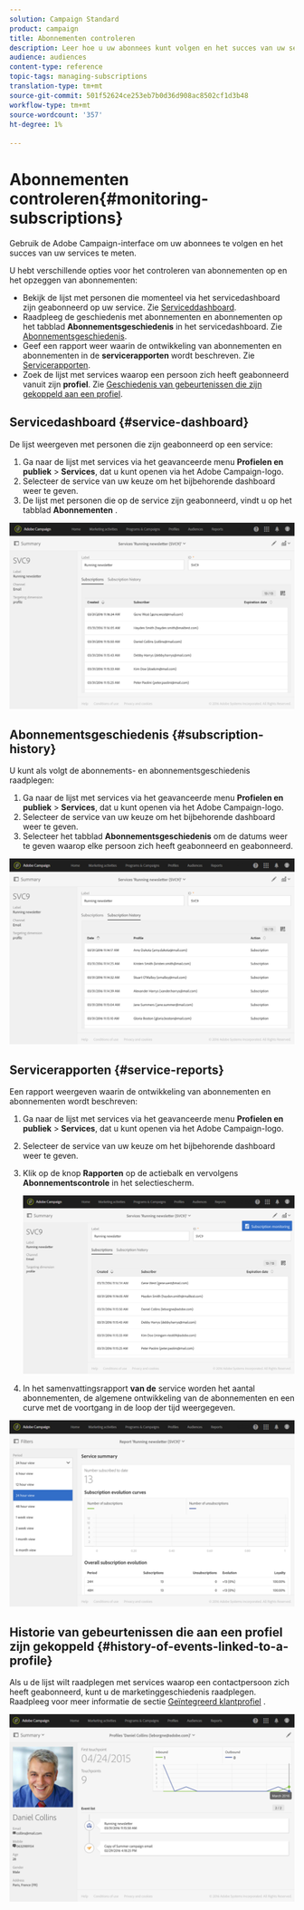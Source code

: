 ```yaml
---
solution: Campaign Standard
product: campaign
title: Abonnementen controleren
description: Leer hoe u uw abonnees kunt volgen en het succes van uw services kunt meten aan de hand van dashboards en rapporten.
audience: audiences
content-type: reference
topic-tags: managing-subscriptions
translation-type: tm+mt
source-git-commit: 501f52624ce253eb7b0d36d908ac8502cf1d3b48
workflow-type: tm+mt
source-wordcount: '357'
ht-degree: 1%

---
```



# Abonnementen controleren{#monitoring-subscriptions}

Gebruik de Adobe Campaign-interface om uw abonnees te volgen en het succes van uw services te meten.

U hebt verschillende opties voor het controleren van abonnementen op en het opzeggen van abonnementen:

* Bekijk de lijst met personen die momenteel via het servicedashboard zijn geabonneerd op uw service. Zie [Serviceddashboard](#service-dashboard).
* Raadpleeg de geschiedenis met abonnementen en abonnementen op het tabblad **Abonnementsgeschiedenis** in het servicedashboard. Zie [Abonnementsgeschiedenis](#subscription-history).
* Geef een rapport weer waarin de ontwikkeling van abonnementen en abonnementen in de **servicerapporten** wordt beschreven. Zie [Servicerapporten](#service-reports).
* Zoek de lijst met services waarop een persoon zich heeft geabonneerd vanuit zijn **profiel**. Zie [Geschiedenis van gebeurtenissen die zijn gekoppeld aan een profiel](#history-of-events-linked-to-a-profile).

## Servicedashboard {#service-dashboard}

De lijst weergeven met personen die zijn geabonneerd op een service:

1. Ga naar de lijst met services via het geavanceerde menu **Profielen en publiek** > **Services**, dat u kunt openen via het Adobe Campaign-logo.
1. Selecteer de service van uw keuze om het bijbehorende dashboard weer te geven.
1. De lijst met personen die op de service zijn geabonneerd, vindt u op het tabblad **Abonnementen** .

![](assets/lp_monitoring_subscriptions_1.png)

## Abonnementsgeschiedenis {#subscription-history}

U kunt als volgt de abonnements- en abonnementsgeschiedenis raadplegen:

1. Ga naar de lijst met services via het geavanceerde menu **Profielen en publiek** > **Services**, dat u kunt openen via het Adobe Campaign-logo.
1. Selecteer de service van uw keuze om het bijbehorende dashboard weer te geven.
1. Selecteer het tabblad **Abonnementsgeschiedenis** om de datums weer te geven waarop elke persoon zich heeft geabonneerd en geabonneerd.

![](assets/lp_monitoring_subscriptions_2.png)

## Servicerapporten {#service-reports}

Een rapport weergeven waarin de ontwikkeling van abonnementen en abonnementen wordt beschreven:

1. Ga naar de lijst met services via het geavanceerde menu **Profielen en publiek** > **Services**, dat u kunt openen via het Adobe Campaign-logo.
1. Selecteer de service van uw keuze om het bijbehorende dashboard weer te geven.
1. Klik op de knop **Rapporten** op de actiebalk en vervolgens **Abonnementscontrole** in het selectiescherm.

   ![](assets/lp_monitoring_subscriptions_3.png)

1. In het samenvattingsrapport **van de** service worden het aantal abonnementen, de algemene ontwikkeling van de abonnementen en een curve met de voortgang in de loop der tijd weergegeven.

![](assets/lp_monitoring_subscriptions_4.png)

## Historie van gebeurtenissen die aan een profiel zijn gekoppeld {#history-of-events-linked-to-a-profile}

Als u de lijst wilt raadplegen met services waarop een contactpersoon zich heeft geabonneerd, kunt u de marketinggeschiedenis raadplegen. Raadpleeg voor meer informatie de sectie [Geïntegreerd klantprofiel](../../audiences/using/integrated-customer-profile.md) .

![](assets/lp_monitoring_subscriptions_5.png)

